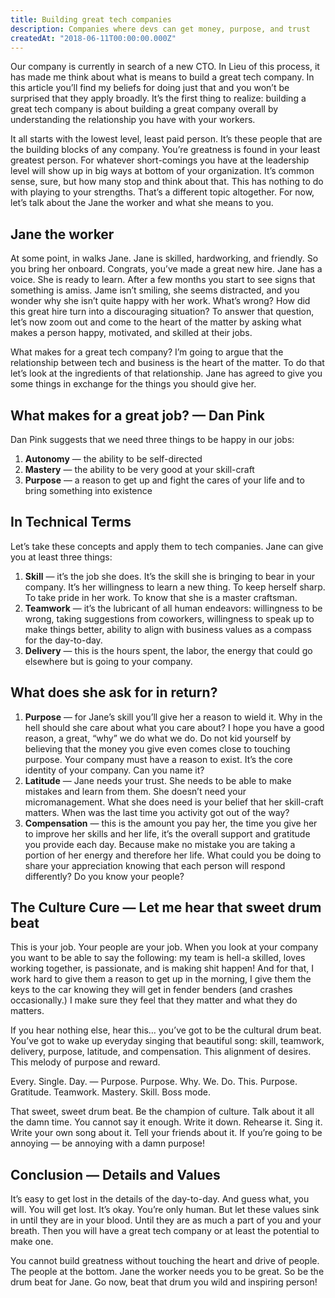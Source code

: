 ```yaml
---
title: Building great tech companies
description: Companies where devs can get money, purpose, and trust
createdAt: "2018-06-11T00:00:00.000Z"
---
```


Our company is currently in search of a new CTO. In Lieu of this process, it has made me think about what is means to build a great tech company. In this article you’ll find my beliefs for doing just that and you won’t be surprised that they apply broadly. It’s the first thing to realize: building a great tech company is about building a great company overall by understanding the relationship you have with your workers.

It all starts with the lowest level, least paid person. It’s these people that are the building blocks of any company. You’re greatness is found in your least greatest person. For whatever short-comings you have at the leadership level will show up in big ways at bottom of your organization. It’s common sense, sure, but how many stop and think about that. This has nothing to do with playing to your strengths. That’s a different topic altogether. For now, let’s talk about the Jane the worker and what she means to you.

## Jane the worker

At some point, in walks Jane. Jane is skilled, hardworking, and friendly. So you bring her onboard. Congrats, you’ve made a great new hire. Jane has a voice. She is ready to learn. After a few months you start to see signs that something is amiss. Jame isn’t smiling, she seems distracted, and you wonder why she isn’t quite happy with her work. What’s wrong? How did this great hire turn into a discouraging situation? To answer that question, let’s now zoom out and come to the heart of the matter by asking what makes a person happy, motivated, and skilled at their jobs.

What makes for a great tech company? I’m going to argue that the relationship between tech and business is the heart of the matter. To do that let’s look at the ingredients of that relationship. Jane has agreed to give you some things in exchange for the things you should give her.

## What makes for a great job? — Dan Pink

Dan Pink suggests that we need three things to be happy in our jobs:

1. **Autonomy** — the ability to be self-directed
2. **Mastery** — the ability to be very good at your skill-craft
3. **Purpose** — a reason to get up and fight the cares of your life and to bring something into existence

## In Technical Terms

Let’s take these concepts and apply them to tech companies. Jane can give you at least three things:

1. **Skill** — it’s the job she does. It’s the skill she is bringing to bear in your company. It’s her willingness to learn a new thing. To keep herself sharp. To take pride in her work. To know that she is a master craftsman.
2. **Teamwork** — it’s the lubricant of all human endeavors: willingness to be wrong, taking suggestions from coworkers, willingness to speak up to make things better, ability to align with business values as a compass for the day-to-day.
3. **Delivery** — this is the hours spent, the labor, the energy that could go elsewhere but is going to your company.

## What does she ask for in return?

1. **Purpose** — for Jane’s skill you’ll give her a reason to wield it. Why in the hell should she care about what you care about? I hope you have a good reason, a great, “why” we do what we do. Do not kid yourself by believing that the money you give even comes close to touching purpose. Your company must have a reason to exist. It’s the core identity of your company. Can you name it?
2. **Latitude** — Jane needs your trust. She needs to be able to make mistakes and learn from them. She doesn’t need your micromanagement. What she does need is your belief that her skill-craft matters. When was the last time you activity got out of the way?
3. **Compensation** — this is the amount you pay her, the time you give her to improve her skills and her life, it’s the overall support and gratitude you provide each day. Because make no mistake you are taking a portion of her energy and therefore her life. What could you be doing to share your appreciation knowing that each person will respond differently? Do you know your people?

## The Culture Cure — Let me hear that sweet drum beat

This is your job. Your people are your job. When you look at your company you want to be able to say the following: my team is hell-a skilled, loves working together, is passionate, and is making shit happen! And for that, I work hard to give them a reason to get up in the morning, I give them the keys to the car knowing they will get in fender benders (and crashes occasionally.) I make sure they feel that they matter and what they do matters.

If you hear nothing else, hear this… you’ve got to be the cultural drum beat. You’ve got to wake up everyday singing that beautiful song: skill, teamwork, delivery, purpose, latitude, and compensation. This alignment of desires. This melody of purpose and reward.

Every. Single. Day. — Purpose. Purpose. Why. We. Do. This. Purpose. Gratitude. Teamwork. Mastery. Skill. Boss mode.

That sweet, sweet drum beat. Be the champion of culture. Talk about it all the damn time. You cannot say it enough. Write it down. Rehearse it. Sing it. Write your own song about it. Tell your friends about it. If you’re going to be annoying — be annoying with a damn purpose!

## Conclusion — Details and Values

It’s easy to get lost in the details of the day-to-day. And guess what, you will. You will get lost. It’s okay. You’re only human. But let these values sink in until they are in your blood. Until they are as much a part of you and your breath. Then you will have a great tech company or at least the potential to make one.

You cannot build greatness without touching the heart and drive of people. The people at the bottom. Jane the worker needs you to be great. So be the drum beat for Jane. Go now, beat that drum you wild and inspiring person!